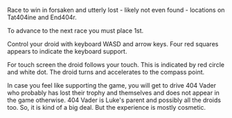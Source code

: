 Race to win in forsaken and utterly lost - likely not even found - locations on Tat404ine and End404r. 

To advance to the next race you must place 1st. 

Control your droid with keyboard WASD and arrow keys. Four red squares appears to indicate the keyboard support. 
	
For touch screen the droid follows your touch. This is indicated by red circle and white dot. The droid turns and accelerates to the compass point.

In case you feel like supporting the game, you will get to drive 404 Vader who probably has lost their trophy and themselves and does not appear in the game otherwise. 404 Vader is Luke's parent and possibly all the droids too. So, it is kind of a big deal. But the experience is mostly cosmetic.